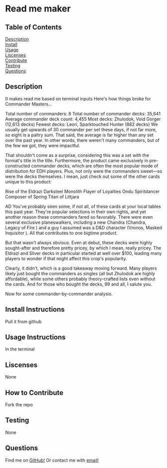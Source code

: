 # Read me maker
## Table of Contents
[Description](#Description)  
[Install](#Install)  
[Usage](#Usage)  
[Liscenses](#Liscenses)  
[Contribute](#Contribute)  
[Testing](#Testing)  
[Questions](#Questions)  

## Description </a>
It makes read me based on terminal inputs Here's how things broke for Commander Masters...

Total number of commanders: 8
Total number of commander decks: 35,641
Average commander deck count: 4,455
Most decks: Zhulodok, Void Gorger
 (12,613 decks)
Fewest decks: Leori, Sparktouched Hunter
 (882 decks)
We usually get upwards of 30 commander per set these days, if not far more, so eight is a paltry sum. That said, the average is far higher than any set over the past year. In other words, there weren't many commanders, but of the few we got, they were impactful.

That shouldn't come as a surprise, considering this was a set with the format's title in the title. Furthermore, the product came exclusively in pre-constructed commander decks, which are often the most popular mode of distribution for EDH players. Plus, not only were the commanders sweet—so were the decks themselves. I mean, just check out some of the other cards unique to this product:

Rise of the Eldrazi
Darksteel Monolith
Flayer of Loyalties
Ondu Spiritdancer
Composer of Spring
Titan of Littjara

AD
You've probably seen some, if not all, of these cards at your local tables this past year. They're popular selections in their own rights, and yet another reason these commanders fared so favorably. There were even several exclusive planeswalkers, including a new Chandra (Chandra, Legacy of Fire
) and a guy I assumed was a D&D character (Vronos, Masked Inquisitor
). All that contributes to one bigtime product.

But that wasn't always obvious. Even at debut, these decks were highly sought-after and therefore pretty pricey, by which I mean, really pricey. The Eldrazi and Sliver decks in particular started at well over $100, leading many players to wonder if that might affect this crop's popularity.

Clearly, it didn't, which is a good takeaway moving forward. Many players likely just bought the commanders as singles (all but Zhulodok are highly affordable), while some others probably theory-crafted lists even without the cards. And for those who bought the decks, 99 and all, I salute you.

Now for some commander-by-commander analysis.
## Install Instructions </a>
Pull it from github
## Usage Instructions </a>
In the terminal
## Liscenses </a>
None
## How to Contribute </a>
Fork the repo
## Testing </a>
None
## Questions </a>
Find me on [GitHub!](https://github.com/Rovak0)
Or contact me with [email!](ericjackwong@outlook.com)
